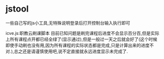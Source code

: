 # jstool
一些自己写的js小工具,无特殊说明登录后打开控制台输入执行即可

icve.js:职教云刷课脚本 目前已知问题是刷完课程后进度不会显示百分百,但是实际上所有课程点开都已经全绿了(显示通过),但是一般过一天之后就会好了(这个时候即使手动刷也没有用,因为所有课程的实际状态都是完成,只是计算出来的进度不对.),总之还是请谨慎使用吧,说不定直接就永远进度显示未完成了.
